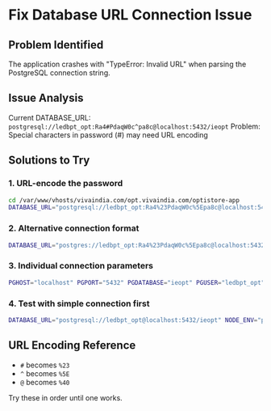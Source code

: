 # Fix Database URL Connection Issue

## Problem Identified
The application crashes with "TypeError: Invalid URL" when parsing the PostgreSQL connection string.

## Issue Analysis
Current DATABASE_URL: `postgresql://ledbpt_opt:Ra4#PdaqW0c^pa8c@localhost:5432/ieopt`
Problem: Special characters in password (#) may need URL encoding

## Solutions to Try

### 1. URL-encode the password
```bash
cd /var/www/vhosts/vivaindia.com/opt.vivaindia.com/optistore-app
DATABASE_URL="postgresql://ledbpt_opt:Ra4%23PdaqW0c%5Epa8c@localhost:5432/ieopt" NODE_ENV="production" PORT="5000" node dist/index.js
```

### 2. Alternative connection format
```bash
DATABASE_URL="postgres://ledbpt_opt:Ra4%23PdaqW0c%5Epa8c@localhost:5432/ieopt" NODE_ENV="production" PORT="5000" node dist/index.js
```

### 3. Individual connection parameters
```bash
PGHOST="localhost" PGPORT="5432" PGDATABASE="ieopt" PGUSER="ledbpt_opt" PGPASSWORD="Ra4#PdaqW0c^pa8c" NODE_ENV="production" PORT="5000" node dist/index.js
```

### 4. Test with simple connection first
```bash
DATABASE_URL="postgresql://ledbpt_opt@localhost:5432/ieopt" NODE_ENV="production" PORT="5000" node dist/index.js
```

## URL Encoding Reference
- `#` becomes `%23`
- `^` becomes `%5E`
- `@` becomes `%40`

Try these in order until one works.